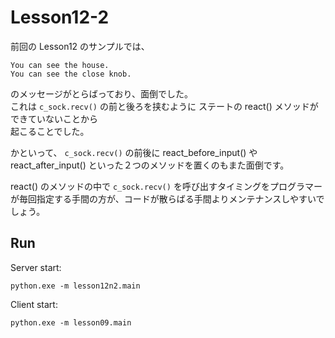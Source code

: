 # Lesson12-2

前回の Lesson12 のサンプルでは、  

```plain
You can see the house.
You can see the close knob.
```

のメッセージがとらばっており、面倒でした。  
これは `c_sock.recv()` の前と後ろを挟むように ステートの react() メソッドができていないことから  
起こることでした。  

かといって、 `c_sock.recv()` の前後に react_before_input() や react_after_input() といった２つのメソッドを置くのもまた面倒です。  

react() のメソッドの中で `c_sock.recv()` を呼び出すタイミングをプログラマーが毎回指定する手間の方が、コードが散らばる手間よりメンテナンスしやすいでしょう。  

## Run

Server start:  

```shell
python.exe -m lesson12n2.main
```

Client start:  

```shell
python.exe -m lesson09.main
```
